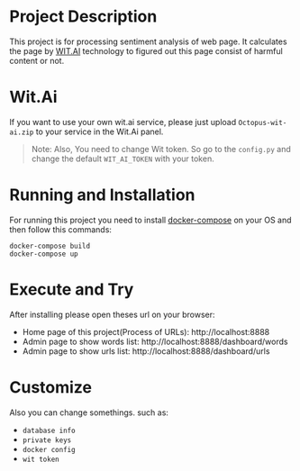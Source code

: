 # Project Description
This project is for processing sentiment analysis of web page.
It calculates the page by [WIT.AI](https://wit.ai/) technology to figured out this page consist of harmful content or not.

# Wit.Ai
If you want to use your own wit.ai service, please just upload `Octopus-wit-ai.zip` to your service in the Wit.Ai panel.
> Note: Also, You need to change Wit token. So go to the `config.py` and change the default `WIT_AI_TOKEN` with your token.

# Running and Installation
For running this project you need to install [docker-compose](https://docs.docker.com/compose/) on your OS and then follow this commands:
```
docker-compose build
docker-compose up
```

# Execute and Try
After installing please open theses url on your browser:
* Home page of this project(Process of URLs): http://localhost:8888
* Admin page to show words list: http://localhost:8888/dashboard/words
* Admin page to show urls list: http://localhost:8888/dashboard/urls

# Customize
Also you can change somethings. such as:
* `database info`
* `private keys`
* `docker config`
* `wit token`